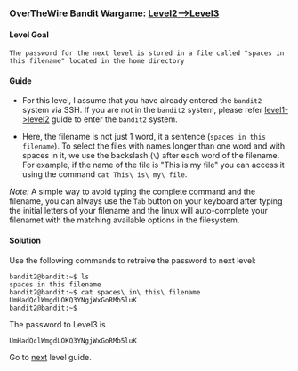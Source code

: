 ### OverTheWire Bandit Wargame: [Level2-->Level3](https://overthewire.org/wargames/bandit/bandit3.html)

#### Level Goal

`The password for the next level is stored in a file called "spaces in this filename" located in the home directory`

#### Guide

* For this level, I assume that you have already entered the `bandit2` system via SSH. If you are not in the `bandit2` system, please refer [level1->level2](https://github.com/jugnumisal/Overthewire-Bandit-Wargame-Solution/blob/master/Level1-%3ELevel2.md) guide to enter the `bandit2` system.

* Here, the filename is not just 1 word, it a sentence (`spaces in this filename`). To select the files with names longer than one word and with spaces in it, we use the backslash (`\`) after each word of the filename. For example, if the name of the file is "This is my file" you can access it using the command `cat This\ is\ my\ file`.

*Note:* A simple way to avoid typing the complete command and the filename, you can always use the `Tab` button on your keyboard after typing the initial letters of your filename and the linux will auto-complete your filenamet with the matching available options in the filesystem.

#### Solution

Use the following commands to retreive the password to next level:

```shell
bandit2@bandit:~$ ls
spaces in this filename
bandit2@bandit:~$ cat spaces\ in\ this\ filename 
UmHadQclWmgdLOKQ3YNgjWxGoRMb5luK
bandit2@bandit:~$ 
```

The password to Level3 is
```shell
UmHadQclWmgdLOKQ3YNgjWxGoRMb5luK
```

Go to [next](https://github.com/jugnumisal/Overthewire-Bandit-Wargame-Solution/blob/master/Level3-%3ELevel4.md) level guide.